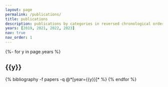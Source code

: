 ```yaml
---
layout: page
permalink: /publications/
title: publications
description: publications by categories in reversed chronological order. generated by jekyll-scholar.
years: [2019, 2021, 2022, 2023]
nav: true
nav_order: 1
---
```

<!-- _pages/publications.md -->
<div class="publications">

{%- for y in page.years %}
  <h2 class="year">{{y}}</h2>
  {% bibliography -f papers -q @*[year={{y}}]* %}
{% endfor %}

</div>
